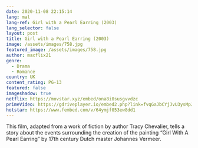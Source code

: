 ```yaml
---
date: 2020-11-08 22:15:14
lang: mal
lang-ref: Girl with a Pearl Earring (2003)
lang_selector: false
layout: post
title: Girl with a Pearl Earring (2003)
image: /assets/images/758.jpg
featured_image: /assets/images/758.jpg
author: maxflix21
genre:
  - Drama
  - Romance
country: UK
content_rating: PG-13
featured: false
imageshadow: true
netflix: https://movstar.xyz/embed/ona8i0susgvvdzc
primeVideo: https://gdriveplayer.io/embed2.php?link=fvqGaJbCYjJvU3ysMpJB5QXfKLBfSD93VigorxaKKwuN4cTyteH2g1%252B8MJh%252BPqGwmMz99yOTRTfME0bIcEPe8jI8WN34gYXdwHy9BPfblMLmoD3uSAkaR1YYcN8EfJjhBxzLKeiqDNDjhOlKI5gSnKjYMPUTuKjgLTS9Oz8AzcCmDn49OmiTWLQBtOWGv%252BPbM%253D
hotstar: https://www.fembed.com/v/64ymjf053ew8dd1
---
```

This film, adapted from a work of fiction by author Tracy Chevalier, tells a story about the events surrounding the creation of the painting “Girl With A Pearl Earring” by 17th century Dutch master Johannes Vermeer.